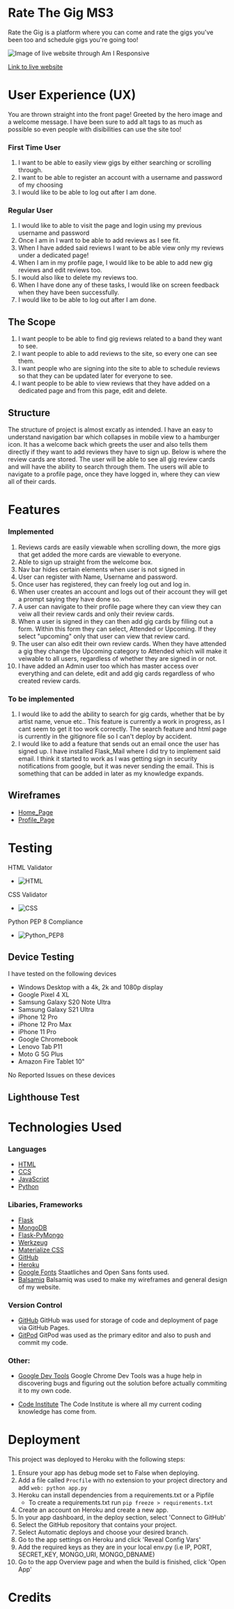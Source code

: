 # Rate The Gig MS3

Rate the Gig is a platform where you can come and rate the gigs you've been too and schedule gigs you're going too!

![Image of live website through Am I Responsive](/static/readme/am-i-responsive-ms3.png)

[Link to live website](http://rate-the-gig-ms3.herokuapp.com/all_gigs)

# User Experience (UX)

You are thrown straight into the front page! Greeted by the hero image and a welcome message. I have been sure to add alt tags to as much as possible
so even people with disibilities can use the site too! 

### First Time User

1. I want to be able to easily view gigs by either searching or scrolling through.
2. I want to be able to register an account with a username and password of my choosing
3. I would like to be able to log out after I am done.

### Regular User

1. I would like to able to visit the page and login using my previous username and password 
2. Once I am in I want to be able to add reviews as I see fit.
3. When I have added said reviews I want to be able view only my reviews under a dedicated page!
4. When I am in my profile page, I would like to be able to add new gig reviews and edit reviews too.
5. I would also like to delete my reviews too.
6. When I have done any of these tasks, I would like on screen feedback when they have been successfully.
7. I would like to be able to log out after I am done.

## The Scope

1. I want people to be able to find gig reviews related to a band they want to see.
2. I want people to able to add reviews to the site, so every one can see them.
3. I want people who are signing into the site to able to schedule reviews so that they can be updated later for everyone to see.
4. I want people to be able to view reviews that they have added on a dedicated page and from this page, edit and delete.

## Structure

The structure of project is almost excatly as intended. I have an easy to understand navigation bar which collapses in mobile view to a hamburger icon. It has a welcome back which greets the user and also tells them directly if they want to add reviews they have to sign up. Below is where the review cards  are stored. The user will be able to see all gig review cards and will have the ability to search through them. The users will able to navigate to a profile page, once they have logged in, where they can view all of their cards.

# Features

### Implemented

1. Reviews cards are easily viewable when scrolling down, the more gigs that get added the more cards are viewable to everyone.
2. Able to sign up straight from the welcome box.
3. Nav bar hides certain elements when user is not signed in
4. User can register with Name, Username and password.
5. Once user has registered, they can freely log out and log in.
6. When user creates an account and logs out of their account they will get a prompt saying they have done so.
7. A user can navigate to their profile page where they can view they can veiw all their review cards and only their review cards.
8. When a user is signed in they can then add gig cards by filling out a form. Within this form they can select, Attended or Upcoming. If they select "upcoming" only that user can view that review card.
9. The user can also edit their own review cards. When they have attended a gig they change the Upcoming category to Attended which will make it veiwable to all users, regardless of whether they are signed in or not.
10. I have added an Admin user too which has master access over everything and can delete, edit and add gig cards regardless of who created review cards.

### To be implemented

1. I would like to add the ability to search for gig cards, whether that be by artist name, venue etc.. This feature is currently a work in progress, as I cant seem to get it too work correctly. The search feature and html page is currently in the gitignore file so I can't deploy by accident.
2. I would like to add a feature that sends out an email once the user has signed up. I have installed Flask_Mail where I did try to implement said email. I think it started to work as I was getting sign in security notifications from google, but it was never sending the email. This is something that can be added in later as my knowledge expands.



## Wireframes

 
- [Home_Page]()
- [Profile_Page]()

# Testing

HTML Validator
- ![HTML]()

CSS Validator
- ![CSS](/static/readme/MS3-CSS-Validator.PNG)

Python PEP 8 Compliance
- ![Python_PEP8](/static/readme/PEP8-Compliance.PNG)

## Device Testing
I have tested on the following devices

- Windows Desktop with a 4k, 2k and 1080p display
- Google Pixel 4 XL
- Samsung Galaxy S20 Note Ultra
- Samsung Galaxy S21 Ultra
- iPhone 12 Pro
- iPhone 12 Pro Max
- iPhone 11 Pro
- Google Chromebook
- Lenovo Tab P11
- Moto G 5G Plus
- Amazon Fire Tablet 10"

No Reported Issues on these devices

## Lighthouse Test

# Technologies Used

### Languages

- [HTML](https://en.wikipedia.org/wiki/HTML5)
- [CCS](https://en.wikipedia.org/wiki/CSS)
- [JavaScript](https://en.wikipedia.org/wiki/JavaScript)
- [Python](https://en.wikipedia.org/wiki/Python_(programming_language))

### Libaries, Frameworks

- [Flask](https://flask.palletsprojects.com/en/1.1.x/)
- [MongoDB](https://www.mongodb.com/)
- [Flask-PyMongo](https://flask-pymongo.readthedocs.io/en/latest/)
- [Werkzeug](https://werkzeug.palletsprojects.com/en/1.0.x/)
- [Materialize CSS](https://materializecss.com/)
- [GitHub](https://github.com/)
- [Heroku](https://www.heroku.com/)
- [Google Fonts](https://fonts.google.com/) Staatliches and Open Sans fonts used.
- [Balsamiq](https://balsamiq.com/) Balsamiq was used to make my wireframes and general design of my website.

### Version Control
- [GitHub](https://github.com/) GitHub was used for storage of code and deployment of page via GitHub Pages.
- [GitPod](https://www.gitpod.io/) GitPod was used as the primary editor and also to push and commit my code.

### Other:
- [Google Dev Tools](https://developer.chrome.com/docs/devtools/) Google Chrome Dev Tools was a huge help in discovering bugs and figuring out the solution before actually commiting it to my own code.

- [Code Institute](https://codeinstitute.net/) The Code Institute is where all my current coding knowledge has come from.

# Deployment

This project was deployed to Heroku with the following steps:

1. Ensure your app has debug mode set to False when deploying.
2. Add a file called `Procfile` with no extension to your project directory and add `web: python app.py`
3. Heroku can install dependencies from a requirements.txt or a Pipfile
   - To create a requirements.txt run `pip freeze > requirements.txt`
4. Create an account on Heroku and create a new app.
5. In your app dashboard, in the deploy section, select 'Connect to GitHub'
6. Select the GitHub repository that contains your project.
7. Select Automatic deploys and choose your desired branch.
8. Go to the app settings on Heroku and click 'Reveal Config Vars'
9. Add the required keys as they are in your local env.py (i.e IP, PORT, SECRET_KEY, MONGO_URI, MONGO_DBNAME)
10. Go to the app Overview page and when the build is finished, click 'Open App'

# Credits

